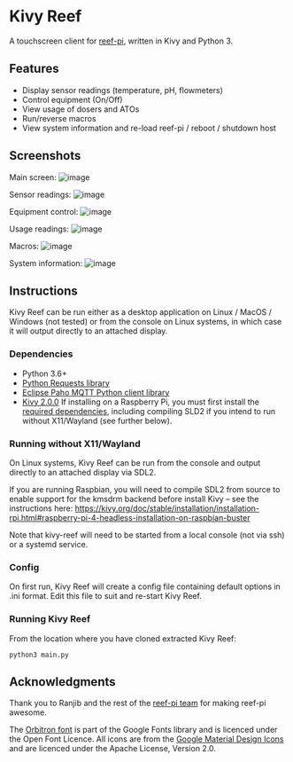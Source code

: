 # Kivy Reef
A touchscreen client for [reef-pi](https://github.com/reef-pi/reef-pi), written in Kivy and Python 3.

## Features
- Display sensor readings (temperature, pH, flowmeters)
- Control equipment (On/Off)
- View usage of dosers and ATOs
- Run/reverse macros
- View system information and re-load reef-pi / reboot / shutdown host

## Screenshots
Main screen:
![image](https://user-images.githubusercontent.com/1696014/137360178-8b03cb42-0d34-426a-b749-c00f841d66fe.png)

Sensor readings:
![image](https://user-images.githubusercontent.com/1696014/137360228-2af1b5e8-28cb-4ae7-b49c-709979570069.png)

Equipment control:
![image](https://user-images.githubusercontent.com/1696014/137360267-ff1197e9-23b9-43de-ab35-59fe20f99973.png)

Usage readings:
![image](https://user-images.githubusercontent.com/1696014/137360291-4e8028ab-7138-4c4b-a262-1505bfc5f546.png)

Macros:
![image](https://user-images.githubusercontent.com/1696014/137361234-5776d881-d2ee-4682-a28c-e5d57ad2c1a2.png)

System information:
![image](https://user-images.githubusercontent.com/1696014/137362172-45219591-0ade-4a0e-b829-3d612627fea0.png)

## Instructions
Kivy Reef can be run either as a desktop application on Linux / MacOS / Windows (not tested) or from the console on Linux systems, in which case it will output directly to an attached display.

### Dependencies
- Python 3.6+
- [Python Requests library](https://pypi.org/project/requests/)
- [Eclipse Paho MQTT Python client library](https://pypi.org/project/paho-mqtt/)
- [Kivy 2.0.0](https://kivy.org/doc/stable/gettingstarted/installation.html) If installing on a Raspberry Pi, you must first install the [required dependencies](https://kivy.org/doc/stable/installation/installation-rpi.html#install-source-rpi), including compiling SLD2 if you intend to run without X11/Wayland (see further below).

### Running without X11/Wayland
On Linux systems, Kivy Reef can be run from the console and output directly to an attached display via SDL2.

If you are running Raspbian, you will need to compile SDL2 from source to enable support for the kmsdrm backend before install Kivy – see the instructions here: https://kivy.org/doc/stable/installation/installation-rpi.html#raspberry-pi-4-headless-installation-on-raspbian-buster

Note that kivy-reef will need to be started from a local console (not via ssh) or a systemd service.

### Config
On first run, Kivy Reef will create a config file containing default options in .ini format. Edit this file to suit and re-start Kivy Reef.

### Running Kivy Reef
From the location where you have cloned extracted Kivy Reef:
```
python3 main.py
```

## Acknowledgments
Thank you to Ranjib and the rest of the [reef-pi team](https://github.com/reef-pi/reef-pi#maintainers) for making reef-pi awesome.

The [Orbitron font](https://fonts.google.com/specimen/Orbitron) is part of the Google Fonts library and is licenced under the Open Font Licence.
All icons are from the [Google Material Design Icons](https://fonts.google.com/icons) and are licenced under the Apache License, Version 2.0.
